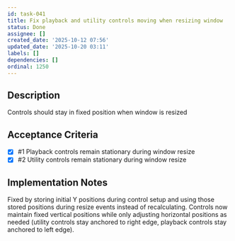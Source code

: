 ```yaml
---
id: task-041
title: Fix playback and utility controls moving when resizing window
status: Done
assignee: []
created_date: '2025-10-12 07:56'
updated_date: '2025-10-20 03:11'
labels: []
dependencies: []
ordinal: 1250
---
```


## Description

Controls should stay in fixed position when window is resized

## Acceptance Criteria
<!-- AC:BEGIN -->
- [x] #1 Playback controls remain stationary during window resize
- [x] #2 Utility controls remain stationary during window resize
<!-- AC:END -->

## Implementation Notes

Fixed by storing initial Y positions during control setup and using those stored positions during resize events instead of recalculating. Controls now maintain fixed vertical positions while only adjusting horizontal positions as needed (utility controls stay anchored to right edge, playback controls stay anchored to left edge).
